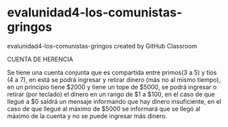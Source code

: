 # evalunidad4-los-comunistas-gringos
evalunidad4-los-comunistas-gringos created by GitHub Classroom

CUENTA DE HERENCIA

Se tiene una cuenta conjunta que es compartida entre primos(3 a 5) y tíos (4 a 7), en está se podrá ingresar y retirar dinero (más no al mismo tiempo),
en un principio tiene $2000 y tiene un tope de $5000, se podrá ingresar o retirar (por teclado) el dinero en un rango de $1 a $100, en el caso de que
llegué a $0 saldrá un mensaje informando que hay dinero insuficiente, en el caso de que llegué al máximo de $5000 se informará que se llegó al máximo
de la cuenta y no se puede ingresar más dinero.

